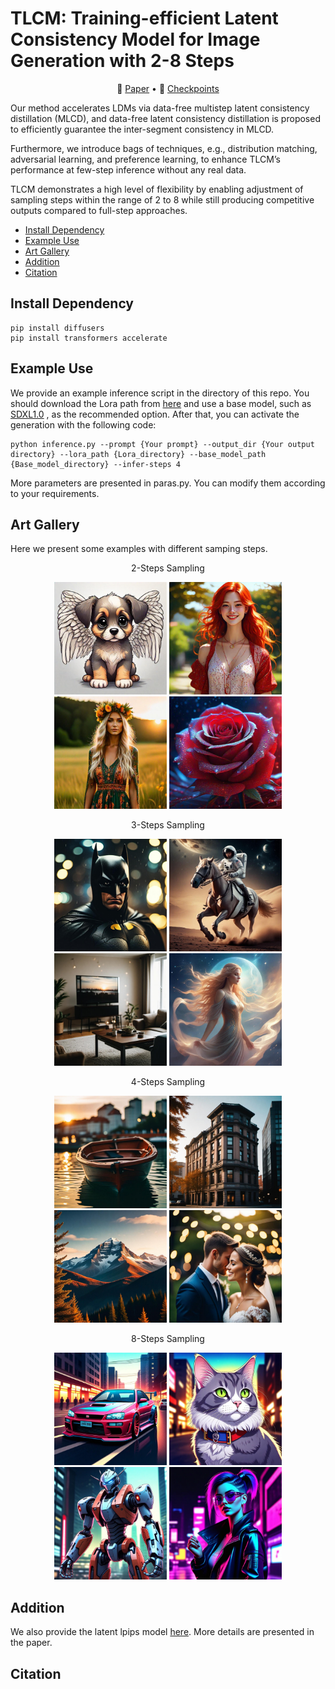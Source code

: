# TLCM: Training-efficient Latent Consistency Model for Image Generation with 2-8 Steps

<p align="center">
   📃 <a href="https://arxiv.org/abs/2406.05768" target="_blank">Paper</a> • 🤗 <a href="https://huggingface.co/AIGCer-OPPO/TLCM" target="_blank">Checkpoints</a> 
</p>

<!-- **TLCM: Training-efficient Latent Consistency Model for Image Generation with 2-8 Steps** -->

Our method accelerates LDMs via data-free multistep latent consistency distillation (MLCD), and data-free latent consistency distillation is proposed to efficiently guarantee the inter-segment consistency in MLCD. 

Furthermore, we introduce bags of techniques, e.g., distribution matching, adversarial learning, and preference learning, to enhance TLCM’s performance at few-step inference without any real data.

TLCM demonstrates a high level of flexibility by enabling adjustment of sampling steps within the range of 2 to 8 while still producing competitive outputs compared
to full-step approaches.

- [Install Dependency](#install-dependency)
- [Example Use](#example-use)
- [Art Gallery](#art-gallery)
- [Addition](#addition)
- [Citation](#citation)

## Install Dependency

```
pip install diffusers 
pip install transformers accelerate
```

## Example Use

We provide an example inference script in the directory of this repo. 
You should download the Lora path from [here](https://huggingface.co/AIGCer-OPPO/TLCM) and use a base model, such as [SDXL1.0](https://huggingface.co/stabilityai/stable-diffusion-xl-base-1.0) , as the recommended option.
After that, you can activate the generation with the following code:
```
python inference.py --prompt {Your prompt} --output_dir {Your output directory} --lora_path {Lora_directory} --base_model_path {Base_model_directory} --infer-steps 4
```
More parameters are presented in paras.py. You can modify them according to your requirements.

## Art Gallery

Here we present some examples with different samping steps.
<div align="center">
    <p>2-Steps Sampling</p>
</div>
<p align="center">
    <img src="assets/2s/dog.jpg" alt="图片1" width="180" />
    <img src="assets/2s/girl1.jpg" alt="图片2" width="180" />
    <img src="assets/2s/girl2.jpg" alt="图片3" width="180" />
    <img src="assets/2s/rose.jpg" alt="图片4" width="180" />
</p>
<div align="center">
    <p>3-Steps Sampling</p>
</div>
<p align="center">
    <img src="assets/3s/batman.jpg" alt="图片1" width="180" />
    <img src="assets/3s/horse.jpg" alt="图片2" width="180" />
    <img src="assets/3s/living room.jpg" alt="图片3" width="180" />
    <img src="assets/3s/woman.jpg" alt="图片4" width="180" />
</p>
<div align="center">
    <p>4-Steps Sampling</p>
</div>
<p align="center">
    <img src="assets/4s/boat.jpg" alt="图片1" width="180" />
    <img src="assets/4s/building.jpg" alt="图片2" width="180" />
    <img src="assets/4s/mountain.jpg" alt="图片3" width="180" />
    <img src="assets/4s/wedding.jpg" alt="图片4" width="180" />
</p>
<div align="center">
    <p>8-Steps Sampling</p>
</div>
<p align="center">
    <img src="assets/8s/car.jpg" alt="图片1" width="180" />
    <img src="assets/8s/cat.jpg" alt="图片2" width="180" />
    <img src="assets/8s/robot.jpg" alt="图片3" width="180" />
    <img src="assets/8s/woman.jpg" alt="图片4" width="180" />
</p>


## Addition

We also provide the latent lpips model [here](https://huggingface.co/AIGCer-OPPO/TLCM). 
More details are presented in the paper.

## Citation

```

```